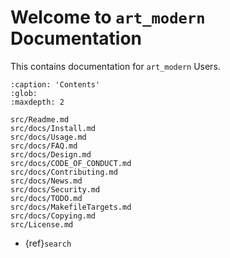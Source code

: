 # Welcome to `art_modern` Documentation

This contains documentation for `art_modern` Users.

```{toctree}
:caption: 'Contents'
:glob:
:maxdepth: 2

src/Readme.md
src/docs/Install.md
src/docs/Usage.md
src/docs/FAQ.md
src/docs/Design.md
src/docs/CODE_OF_CONDUCT.md
src/docs/Contributing.md
src/docs/News.md
src/docs/Security.md
src/docs/TODO.md
src/docs/MakefileTargets.md
src/docs/Copying.md
src/License.md
```

- {ref}`search`
